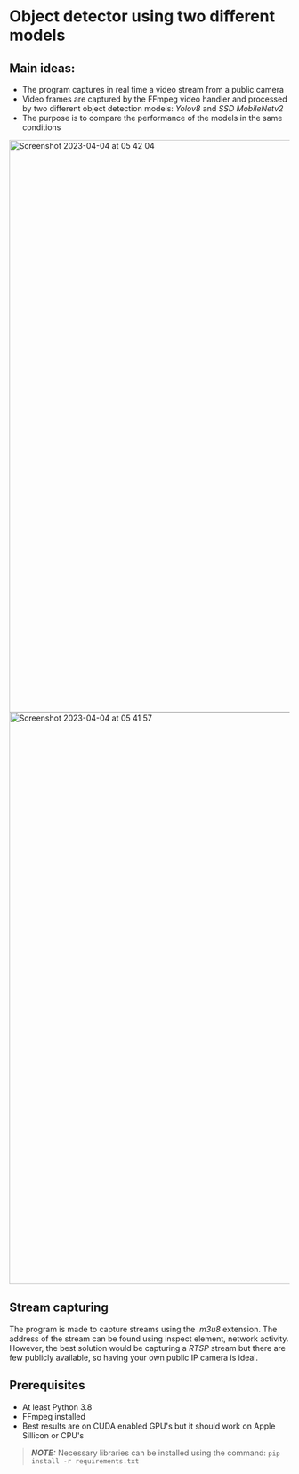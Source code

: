 # Object detector using two different models
## Main ideas:
- The program captures in real time a video stream from a public camera
- Video frames are captured by the FFmpeg video handler and processed by two different object detection models: *Yolov8* and *SSD MobileNetv2*
- The purpose is to compare the performance of the models in the same conditions

 <img width="1028" alt="Screenshot 2023-04-04 at 05 42 04" src="https://user-images.githubusercontent.com/92524259/229673829-b479dd9c-eed2-4737-970e-8ec6be9dc6b5.png">
 <img width="1028" alt="Screenshot 2023-04-04 at 05 41 57" src="https://user-images.githubusercontent.com/92524259/229673849-3cb5b074-f504-43b9-bf09-cdb74ba47718.png">
 
## Stream capturing
  The program is made to capture streams using the _.m3u8_ extension. The address of the stream can be found using inspect element, network activity. However, the best solution would be capturing a _RTSP_ stream but there are few publicly available, so having your own public IP camera is ideal.

## Prerequisites
- At least Python 3.8
- FFmpeg installed
- Best results are on CUDA enabled GPU's but it should work on Apple Sillicon or CPU's
>**_NOTE:_** Necessary libraries can be installed using the command:
>``pip install -r requirements.txt``
